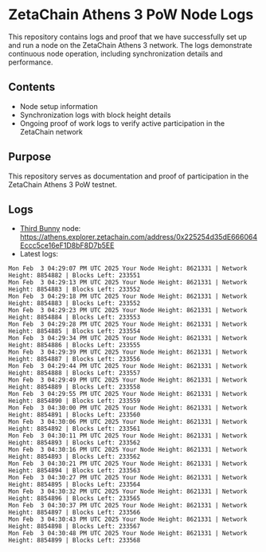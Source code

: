 # ZetaChain Athens 3 PoW Node Logs
This repository contains logs and proof that we have successfully set up and run a node on the ZetaChain Athens 3 network. The logs demonstrate continuous node operation, including synchronization details and performance.

## Contents
- Node setup information
- Synchronization logs with block height details
- Ongoing proof of work logs to verify active participation in the ZetaChain network

## Purpose
This repository serves as documentation and proof of participation in the ZetaChain Athens 3 PoW testnet.

## Logs

- [Third Bunny](https://thirdbunny.xyz/) node: https://athens.explorer.zetachain.com/address/0x225254d35dE666064Eccc5ce16eF1D8bF8D7b5EE
- Latest logs:
```
Mon Feb  3 04:29:07 PM UTC 2025 Your Node Height: 8621331 | Network Height: 8854882 | Blocks Left: 233551
Mon Feb  3 04:29:13 PM UTC 2025 Your Node Height: 8621331 | Network Height: 8854883 | Blocks Left: 233552
Mon Feb  3 04:29:18 PM UTC 2025 Your Node Height: 8621331 | Network Height: 8854883 | Blocks Left: 233552
Mon Feb  3 04:29:23 PM UTC 2025 Your Node Height: 8621331 | Network Height: 8854884 | Blocks Left: 233553
Mon Feb  3 04:29:28 PM UTC 2025 Your Node Height: 8621331 | Network Height: 8854885 | Blocks Left: 233554
Mon Feb  3 04:29:34 PM UTC 2025 Your Node Height: 8621331 | Network Height: 8854886 | Blocks Left: 233555
Mon Feb  3 04:29:39 PM UTC 2025 Your Node Height: 8621331 | Network Height: 8854887 | Blocks Left: 233556
Mon Feb  3 04:29:44 PM UTC 2025 Your Node Height: 8621331 | Network Height: 8854888 | Blocks Left: 233557
Mon Feb  3 04:29:49 PM UTC 2025 Your Node Height: 8621331 | Network Height: 8854889 | Blocks Left: 233558
Mon Feb  3 04:29:55 PM UTC 2025 Your Node Height: 8621331 | Network Height: 8854890 | Blocks Left: 233559
Mon Feb  3 04:30:00 PM UTC 2025 Your Node Height: 8621331 | Network Height: 8854891 | Blocks Left: 233560
Mon Feb  3 04:30:06 PM UTC 2025 Your Node Height: 8621331 | Network Height: 8854892 | Blocks Left: 233561
Mon Feb  3 04:30:11 PM UTC 2025 Your Node Height: 8621331 | Network Height: 8854893 | Blocks Left: 233562
Mon Feb  3 04:30:16 PM UTC 2025 Your Node Height: 8621331 | Network Height: 8854893 | Blocks Left: 233562
Mon Feb  3 04:30:21 PM UTC 2025 Your Node Height: 8621331 | Network Height: 8854894 | Blocks Left: 233563
Mon Feb  3 04:30:27 PM UTC 2025 Your Node Height: 8621331 | Network Height: 8854895 | Blocks Left: 233564
Mon Feb  3 04:30:32 PM UTC 2025 Your Node Height: 8621331 | Network Height: 8854896 | Blocks Left: 233565
Mon Feb  3 04:30:37 PM UTC 2025 Your Node Height: 8621331 | Network Height: 8854897 | Blocks Left: 233566
Mon Feb  3 04:30:43 PM UTC 2025 Your Node Height: 8621331 | Network Height: 8854898 | Blocks Left: 233567
Mon Feb  3 04:30:48 PM UTC 2025 Your Node Height: 8621331 | Network Height: 8854899 | Blocks Left: 233568
```
